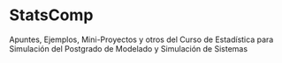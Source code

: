 # StatsComp

Apuntes, Ejemplos, Mini-Proyectos y otros del Curso de Estadística para Simulación del Postgrado de Modelado y Simulación de Sistemas
